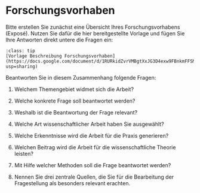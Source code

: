 # Forschungsvorhaben

Bitte erstellen Sie zunächst eine Übersicht Ihres Forschungsvorhabens (Exposé). Nutzen Sie dafür die hier bereitgestellte Vorlage und fügen Sie Ihre Antworten direkt untere die Fragen ein:

```{admonition} Forschungsvorhaben
:class: tip
[Vorlage Beschreibung Forschungsvorhaben](https://docs.google.com/document/d/1RURkidZvrVMBgtXxJG3D4exw9FBnkmFFSMxkpXMovZ0/edit?usp=sharing)
```

Beantworten Sie in diesem Zusammenhang folgende Fragen:

1. Welchem Themengebiet widmet sich die Arbeit?

1. Welche konkrete Frage soll beantwortet werden?

1. Weshalb ist die Beantwortung der Frage relevant?

1. Welche Art wissenschaftlicher Arbeit haben Sie ausgewählt? 

1. Welche Erkenntnisse wird die Arbeit für die Praxis generieren? 

1. Welchen Beitrag wird die Arbeit für die wissenschaftliche Theorie leisten? 

1. Mit Hilfe welcher Methoden soll die Frage beantwortet werden?

1. Nennen Sie drei zentrale Quellen, die Sie für die Bearbeitung der Fragestellung als besonders relevant erachten.

